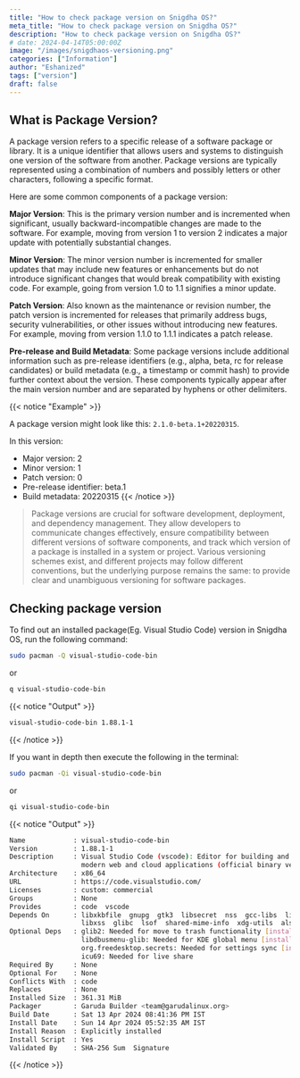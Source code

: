 ```yaml
---
title: "How to check package version on Snigdha OS?"
meta_title: "How to check package version on Snigdha OS?"
description: "How to check package version on Snigdha OS?"
# date: 2024-04-14T05:00:00Z
image: "/images/snigdhaos-versioning.png"
categories: ["Information"]
author: "Eshanized"
tags: ["version"]
draft: false
---
```


## What is Package Version?
A package version refers to a specific release of a software package or library. It is a unique identifier that allows users and systems to distinguish one version of the software from another. Package versions are typically represented using a combination of numbers and possibly letters or other characters, following a specific format.

Here are some common components of a package version:

**Major Version**: This is the primary version number and is incremented when significant, usually backward-incompatible changes are made to the software. For example, moving from version 1 to version 2 indicates a major update with potentially substantial changes.

**Minor Version**: The minor version number is incremented for smaller updates that may include new features or enhancements but do not introduce significant changes that would break compatibility with existing code. For example, going from version 1.0 to 1.1 signifies a minor update.

**Patch Version**: Also known as the maintenance or revision number, the patch version is incremented for releases that primarily address bugs, security vulnerabilities, or other issues without introducing new features. For example, moving from version 1.1.0 to 1.1.1 indicates a patch release.

**Pre-release and Build Metadata**: Some package versions include additional information such as pre-release identifiers (e.g., alpha, beta, rc for release candidates) or build metadata (e.g., a timestamp or commit hash) to provide further context about the version. These components typically appear after the main version number and are separated by hyphens or other delimiters.

{{< notice "Example" >}}

A package version might look like this: `2.1.0-beta.1+20220315`.

In this version:
- Major version: 2
- Minor version: 1
- Patch version: 0
- Pre-release identifier: beta.1
- Build metadata: 20220315
{{< /notice >}}

> Package versions are crucial for software development, deployment, and dependency management. They allow developers to communicate changes effectively, ensure compatibility between different versions of software components, and track which version of a package is installed in a system or project. Various versioning schemes exist, and different projects may follow different conventions, but the underlying purpose remains the same: to provide clear and unambiguous versioning for software packages.

## Checking package version
To find out an installed package(Eg. Visual Studio Code) version in Snigdha OS, run the following command:
```bash
sudo pacman -Q visual-studio-code-bin
```
or
```bash
q visual-studio-code-bin
```

{{< notice "Output" >}}
```bash
visual-studio-code-bin 1.88.1-1
```
{{< /notice >}}

If you want in depth then execute the following in the terminal:
```bash
sudo pacman -Qi visual-studio-code-bin
```
or
```bash
qi visual-studio-code-bin
```

{{< notice "Output" >}}
```bash
Name            : visual-studio-code-bin
Version         : 1.88.1-1
Description     : Visual Studio Code (vscode): Editor for building and debugging
                  modern web and cloud applications (official binary version)
Architecture    : x86_64
URL             : https://code.visualstudio.com/
Licenses        : custom: commercial
Groups          : None
Provides        : code  vscode
Depends On      : libxkbfile  gnupg  gtk3  libsecret  nss  gcc-libs  libnotify
                  libxss  glibc  lsof  shared-mime-info  xdg-utils  alsa-lib
Optional Deps   : glib2: Needed for move to trash functionality [installed]
                  libdbusmenu-glib: Needed for KDE global menu [installed]
                  org.freedesktop.secrets: Needed for settings sync [installed]
                  icu69: Needed for live share
Required By     : None
Optional For    : None
Conflicts With  : code
Replaces        : None
Installed Size  : 361.31 MiB
Packager        : Garuda Builder <team@garudalinux.org>
Build Date      : Sat 13 Apr 2024 08:41:36 PM IST
Install Date    : Sun 14 Apr 2024 05:52:35 AM IST
Install Reason  : Explicitly installed
Install Script  : Yes
Validated By    : SHA-256 Sum  Signature
```
{{< /notice >}}